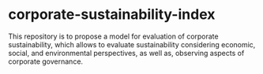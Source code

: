 # corporate-sustainability-index
This repository is to propose a model for evaluation of corporate sustainability, which allows to evaluate sustainability considering economic, social, and environmental perspectives, as well as, observing aspects of corporate governance.
